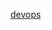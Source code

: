 <a href='http://boxstarter.org/package/url?https://raw.githubusercontent.com/fatpixel/xenstarter/master/devops.ps1'>devops</a>
